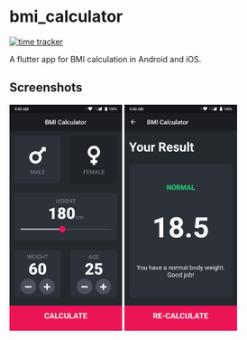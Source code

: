 # bmi_calculator

[![time tracker](https://wakatime.com/badge/github/chauhannaman98/BMI-calculator.svg)](https://wakatime.com/badge/github/chauhannaman98/BMI-calculator)

A flutter app for BMI calculation in Android and iOS.

## Screenshots

<img alt="flutter_01.png" src="flutter_01.png" width="200" height="400" />
<img alt="flutter_02.png" src="flutter_02.png" width="200" height="400" />
